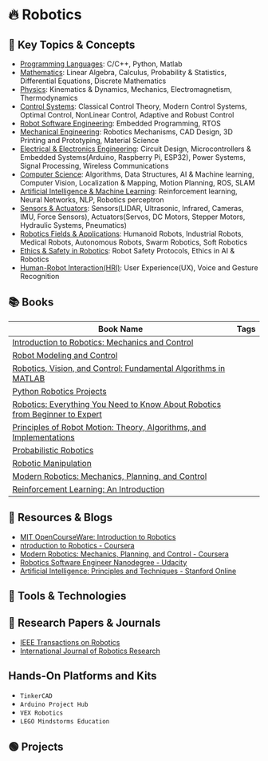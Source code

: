 # 🔥 Robotics




## 👀 Key Topics & Concepts

- [Programming Languages](): C/C++, Python, Matlab
- [Mathematics](): Linear Algebra, Calculus, Probability & Statistics, Differential Equations, Discrete Mathematics
- [Physics](): Kinematics & Dynamics, Mechanics, Electromagnetism, Thermodynamics
- [Control Systems](): Classical Control Theory, Modern Control Systems, Optimal Control, NonLinear Control, Adaptive and Robust Control
- [Robot Software Engineering](): Embedded Programming, RTOS
- [Mechanical Engineering](): Robotics Mechanisms, CAD Design, 3D Printing and Prototyping, Material Science
- [Electrical & Electronics Engineering](): Circuit Design, Microcontrollers & Embedded Systems(Arduino, Raspberry Pi, ESP32), Power Systems, Signal Processing, Wireless Communications
- [Computer Science](): Algorithms, Data Structures, AI & Machine learning, Computer Vision, Localization & Mapping, Motion Planning, ROS, SLAM
- [Artificial Intelligence & Machine Learning](): Reinforcement learning, Neural Networks, NLP, Robotics perceptron
- [Sensors & Actuators](): Sensors(LIDAR, Ultrasonic, Infrared, Cameras, IMU, Force Sensors), Actuators(Servos, DC Motors, Stepper Motors, Hydraulic Systems, Pneumatics)
- [Robotics Fields & Applications](): Humanoid Robots, Industrial Robots, Medical Robots, Autonomous Robots, Swarm Robotics, Soft Robotics
- [Ethics & Safety in Robotics](): Robot Safety Protocols, Ethics in AI & Robotics
- [Human-Robot Interaction(HRI)](): User Experience(UX), Voice and Gesture Recognition

## 📚 Books

| Book Name | Tags | 
| -------|------|
| [Introduction to Robotics: Mechanics and Control]() 
| [Robot Modeling and Control]()
| [Robotics, Vision, and Control: Fundamental Algorithms in MATLAB]()
| [Python Robotics Projects]()
| [Robotics: Everything You Need to Know About Robotics from Beginner to Expert]()
| [Principles of Robot Motion: Theory, Algorithms, and Implementations]()
| [Probabilistic Robotics]() 
| [Robotic Manipulation]() 
| [Modern Robotics: Mechanics, Planning, and Control]()
| [Reinforcement Learning: An Introduction]()





## 📎 Resources & Blogs

- [MIT OpenCourseWare: Introduction to Robotics]()
- [ntroduction to Robotics - Coursera]()
- [Modern Robotics: Mechanics, Planning, and Control - Coursera]()
- [Robotics Software Engineer Nanodegree - Udacity]()
- [Artificial Intelligence: Principles and Techniques - Stanford Online]()


## 🧰 Tools & Technologies





## 🧻 Research Papers & Journals

- [IEEE Transactions on Robotics](https://ieeexplore.ieee.org/xpl/RecentIssue.jsp?punumber=8860)
- [International Journal of Robotics Research](https://journals.sagepub.com/home/ijr)


## Hands-On Platforms and Kits

- `TinkerCAD`
- `Arduino Project Hub`
- `VEX Robotics`
- `LEGO Mindstorms Education`








## 🟢 Projects
